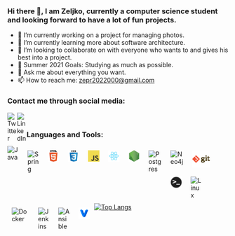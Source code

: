 ### Hi there 👋, I am Zeljko, currently a computer science student and looking forward to have a lot of fun projects.


- 🔭 I’m currently working on a project for managing photos. 
- 🌱 I’m currently learning more about software architecture.
- 👯 I’m looking to collaborate on with everyone who wants to and gives his best into a project.
- 🥅 Summer 2021 Goals: Studying as much as possible.
- 💬 Ask me about everything you want.
- 📫 How to reach me: zepr2022000@gmail.com

### Contact me through social media:

[<img align="left" alt="Twitter" width="22px" src="https://cdn.jsdelivr.net/npm/simple-icons@v3/icons/twitter.svg" />](https://twitter.com/ZeljkoPredjesk1)
[<img align="left" alt="LinkedIn" width="22px" src="https://cdn.jsdelivr.net/npm/simple-icons@v3/icons/linkedin.svg" />](https://www.linkedin.com/in/zeljko-predjeskovic-19a896211/)

<br />

### Languages and Tools:

<img align="left" alt="Java" width="26px" style="margin-right:10px" src="https://upload.wikimedia.org/wikipedia/en/thumb/3/30/Java_programming_language_logo.svg/300px-Java_programming_language_logo.svg.png" />

<img align="left"  alt="Spring" width="26px" style="margin:10px" src="https://camo.githubusercontent.com/b7d5127f22e7ca0e25ecc6ee74b15ed410cd2e185d3b7550d45a254188ad8981/68747470733a2f2f63646e2e776f726c64766563746f726c6f676f2e636f6d2f6c6f676f732f737072696e672d332e737667" />

<img align="left" alt="HTML5" width="26px" style="margin:10px" src="https://raw.githubusercontent.com/github/explore/80688e429a7d4ef2fca1e82350fe8e3517d3494d/topics/html/html.png" />

<img align="left" alt="CSS3" width="26px" style="margin:10px" src="https://raw.githubusercontent.com/github/explore/80688e429a7d4ef2fca1e82350fe8e3517d3494d/topics/css/css.png" />

<img align="left" alt="JavaScript" style="margin:10px" width="26px" src="https://raw.githubusercontent.com/github/explore/80688e429a7d4ef2fca1e82350fe8e3517d3494d/topics/javascript/javascript.png" />

<img align="left" alt="React" width="26px" style="margin:10px" src="https://raw.githubusercontent.com/github/explore/80688e429a7d4ef2fca1e82350fe8e3517d3494d/topics/react/react.png" />

<img align="left" alt="Node.js" width="26px" style="margin:10px" src="https://raw.githubusercontent.com/github/explore/80688e429a7d4ef2fca1e82350fe8e3517d3494d/topics/nodejs/nodejs.png" />

<img align="left" alt="Postgres" width="30px" style="margin:10px" src="https://avatars.githubusercontent.com/u/177543?s=280&v=4" />

<img align="left" alt="Neo4j" width="30px" style="margin:10px" src="https://user-images.githubusercontent.com/44953551/123688289-1cfa0f80-d852-11eb-9763-2fea55fcf764.png" />

<img align="left" alt="Git" width="40px" style="margin:10px" src="https://raw.githubusercontent.com/github/explore/80688e429a7d4ef2fca1e82350fe8e3517d3494d/topics/git/git.png" />

<img align="left" alt="Terminal" width="26px" style="margin:10px" src="https://raw.githubusercontent.com/github/explore/80688e429a7d4ef2fca1e82350fe8e3517d3494d/topics/terminal/terminal.png" />

<img align="left" alt="Linux" width="26px" style="margin:10px" src="https://upload.wikimedia.org/wikipedia/commons/thumb/3/35/Tux.svg/1200px-Tux.svg.png" />

<img align="left" alt="Docker" width="40px" style="margin:10px" src="https://raw.githubusercontent.com/lordbasex/docker/master/docker-logo.png" />

<img align="left" alt="Jenkins" width="26px" style="margin:10px" src="https://www.monolune.com/images/11/jenkins-logo.png" />

<img align="left" alt="Ansible" width="26px" style="margin:10px" src="https://upload.wikimedia.org/wikipedia/commons/thumb/2/24/Ansible_logo.svg/1664px-Ansible_logo.svg.png" />

<img align="left" alt="Vagrant" width="26px" style="margin:10px" src="https://raw.githubusercontent.com/github/explore/80688e429a7d4ef2fca1e82350fe8e3517d3494d/topics/vagrant/vagrant.png" />

<br/>
<br/>
<br/>
<br/>

[![Top Langs](https://github-readme-stats.vercel.app/api/top-langs/?username=Zeljko-Predjeskovic&layout=compact)](https://github.com/anuraghazra/github-readme-stats)
